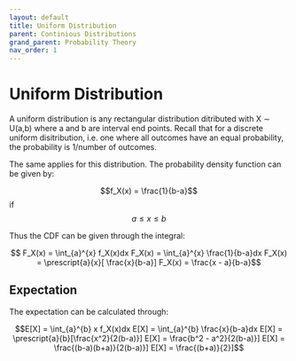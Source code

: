 ```yaml
---
layout: default
title: Uniform Distribution
parent: Continious Distributions
grand_parent: Probability Theory
nav_order: 1
---
```

# Uniform Distribution
A uniform distribution is any rectangular distribution ditributed with X $\sim$ U(a,b) where a and b are interval end points. Recall that for a discrete uniform disitribution, i.e. one where all outcomes have an equal probability, the probability is 1/number of outcomes.

The same applies for this distribution. The probability density function can be given by:

$$f_X(x) = \frac{1}{b-a}$$ if $$a \leq x \leq b$$

Thus the CDF can be given through the integral:

```math

F_X(x) = \int_{a}^{x} f_X(x)dx

F_X(x) = \int_{a}^{x} \frac{1}{b-a}dx

F_X(x) = \prescript{a}{x}[ \frac{x}{b-a}] 

F_X(x) = \frac{x - a}{b-a}
```
## Expectation
The expectation can be calculated through:
```math
E[X] = \int_{a}^{b} x f_X(x)dx

E[X] = \int_{a}^{b} \frac{x}{b-a}dx

E[X] =  \prescript{a}{b}[\frac{x^2}{2(b-a)}]

E[X] =  \frac{b^2 - a^2}{2(b-a)}]

E[X] =  \frac{(b-a)(b+a)}{2(b-a)}]

E[X] =  \frac{(b+a)}{2}]
```
